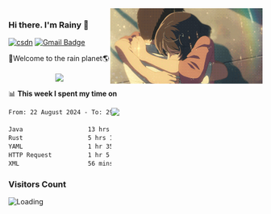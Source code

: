 <img  align='right' height="150" src="https://github.com/LikeRainDay/LikeRainDay/blob/master/pic/img_rain_1.gif?raw=true">



### Hi there. I'm Rainy :lemon:

[![csdn](https://img.shields.io/badge/-csdn-c14438?style=flat-square&logo=c&logoColor=white)](https://blog.csdn.net/qq_15807167)
[![Gmail Badge](https://img.shields.io/badge/-gmail-c14438?style=flat-square&logo=Gmail&logoColor=white&link=mailto:houshuai0816@gmail.com)](mailto:houshuai0816@gmail.com)

🚀Welcome to the rain planet🌎

<center>
<img align='center'  src="https://source.unsplash.com/user/rainyhehe/likes">
</center>

📊 **This week I spent my time on**

<img align='right'   width="300" src="https://github-readme-stats.vercel.app/api?username=LikeRainDay&show_icons=true&title_color=fff&icon_color=79ff97&text_color=9f9f9f&bg_color=151515&count_private=true">

<!--START_SECTION:waka-->

```txt
From: 22 August 2024 - To: 29 August 2024

Java                  13 hrs 50 mins  █████████████▓░░░░░░░░░░░   54.49 %
Rust                  5 hrs 15 mins   █████▒░░░░░░░░░░░░░░░░░░░   20.73 %
YAML                  1 hr 35 mins    █▓░░░░░░░░░░░░░░░░░░░░░░░   06.30 %
HTTP Request          1 hr 5 mins     █░░░░░░░░░░░░░░░░░░░░░░░░   04.29 %
XML                   56 mins         █░░░░░░░░░░░░░░░░░░░░░░░░   03.68 %
```

<!--END_SECTION:waka-->

### Visitors Count
<img align="left" src = "https://profile-counter.glitch.me/LikeRainDay/count.svg" alt ="Loading">
